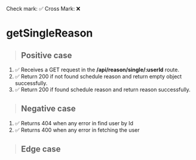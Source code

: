 Check mark: ✅
Cross Mark: ❌

# getSingleReason

> ## Positive case
1. ✅ Receives a GET request in the **/api/reason/single/:userId** route.
2. ✅ Return 200 if not found schedule reason and return empty object successfully.
3. ✅ Return 200 if found schedule reason and return reason successfully.

> ## Negative case
1. ✅ Returns 404 when any error in find user by Id
2. ✅ Returns 400 when any error in fetching the user

> ## Edge case